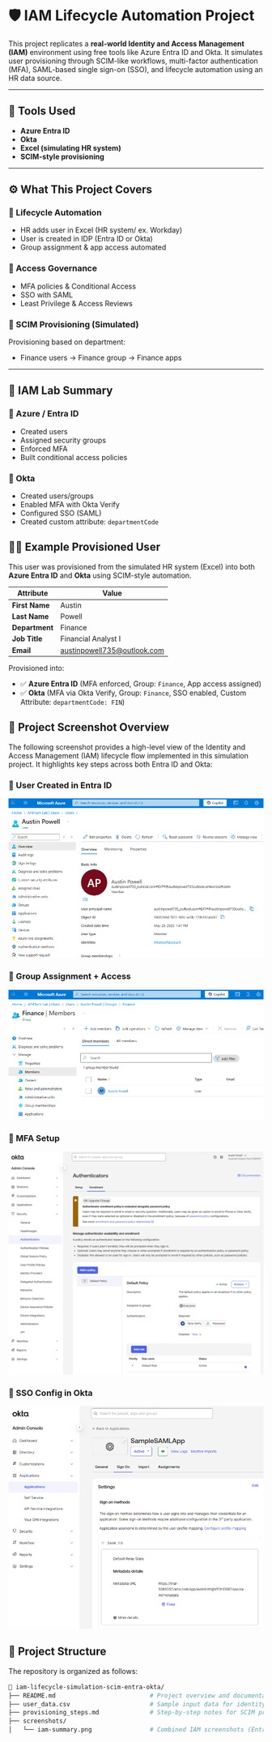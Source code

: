 # 🛡️ IAM Lifecycle Automation Project

This project replicates a **real-world Identity and Access Management (IAM)** environment using free tools like Azure Entra ID and Okta. It simulates user provisioning through SCIM-like workflows, multi-factor authentication (MFA), SAML-based single sign-on (SSO), and lifecycle automation using an HR data source.

---

## 🧰 Tools Used
- **Azure Entra ID**
- **Okta**
- **Excel (simulating HR system)**
- **SCIM-style provisioning**


---

## ⚙️ What This Project Covers

### 🔄 Lifecycle Automation
- HR adds user in Excel (HR system/ ex. Workday)
- User is created in IDP (Entra ID or Okta)
- Group assignment & app access automated

### 🔐 Access Governance
- MFA policies & Conditional Access
- SSO with SAML
- Least Privilege & Access Reviews

### 🔁 SCIM Provisioning (Simulated)
Provisioning based on department:
- Finance users → Finance group → Finance apps

---

## 🧾 IAM Lab Summary

### 🔹 Azure / Entra ID
- Created users
- Assigned security groups
- Enforced MFA
- Built conditional access policies

### 🔹 Okta
- Created users/groups
- Enabled MFA with Okta Verify
- Configured SSO (SAML)
- Created custom attribute: `departmentCode`

## 🧑‍💼 Example Provisioned User

This user was provisioned from the simulated HR system (Excel) into both **Azure Entra ID** and **Okta** using SCIM-style automation.

| Attribute      | Value                          |
|----------------|--------------------------------|
| **First Name** | Austin                         |
| **Last Name**  | Powell                         |
| **Department** | Finance                        |
| **Job Title**  | Financial Analyst I            |
| **Email**      | austinpowell735@outlook.com    |

Provisioned into:
- ✅ **Azure Entra ID** (MFA enforced, Group: `Finance`, App access assigned)
- ✅ **Okta** (MFA via Okta Verify, Group: `Finance`, SSO enabled, Custom Attribute: `departmentCode: FIN`)

 
 ## 📸 Project Screenshot Overview

The following screenshot provides a high-level view of the Identity and Access Management (IAM) lifecycle flow implemented in this simulation project. It highlights key steps across both Entra ID and Okta:

### 🔹 User Created in Entra ID
![User Created in Entra ID](./UsercreatedinEntraID.png)

### 🔹 Group Assignment + Access
![Group Assignment + Access](./Groupassignment+access.png)

### 🔹 MFA Setup
![MFA Setup](./MFASetup.png)

### 🔹 SSO Config in Okta
![SSO Config in Okta](./SSOconfiginokta.png)


## 📂 Project Structure

The repository is organized as follows:

```bash
📁 iam-lifecycle-simulation-scim-entra-okta/
├── README.md                          # Project overview and documentation
├── user_data.csv                      # Sample input data for identity provisioning
├── provisioning_steps.md              # Step-by-step notes for SCIM provisioning flow
├── screenshots/
│   └── iam-summary.png                # Combined IAM screenshots (Entra ID & Okta)

